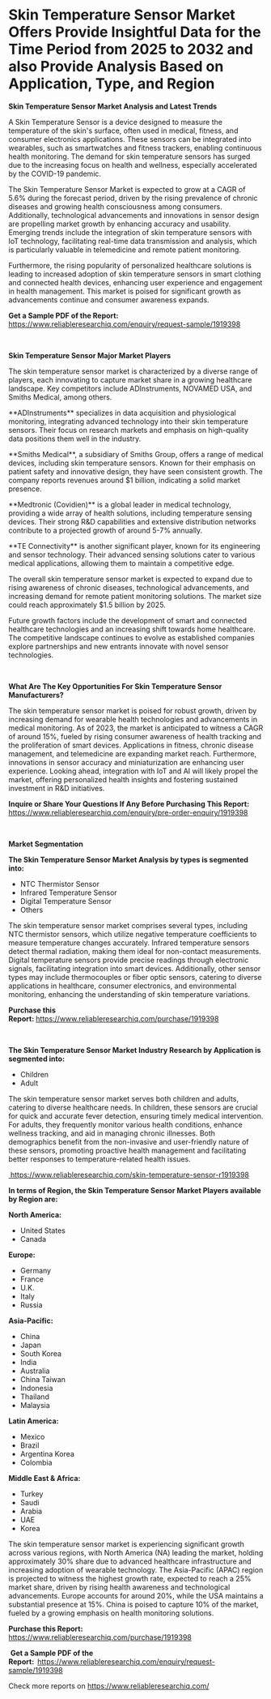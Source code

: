 <p><h1>Skin Temperature Sensor Market Offers Provide Insightful Data for the Time Period from 2025 to 2032 and also Provide Analysis Based on Application, Type, and Region</h1></p><p><strong>Skin Temperature Sensor Market Analysis and Latest Trends</strong></p>
<p><p>A Skin Temperature Sensor is a device designed to measure the temperature of the skin's surface, often used in medical, fitness, and consumer electronics applications. These sensors can be integrated into wearables, such as smartwatches and fitness trackers, enabling continuous health monitoring. The demand for skin temperature sensors has surged due to the increasing focus on health and wellness, especially accelerated by the COVID-19 pandemic.</p><p>The Skin Temperature Sensor Market is expected to grow at a CAGR of 5.6% during the forecast period, driven by the rising prevalence of chronic diseases and growing health consciousness among consumers. Additionally, technological advancements and innovations in sensor design are propelling market growth by enhancing accuracy and usability. Emerging trends include the integration of skin temperature sensors with IoT technology, facilitating real-time data transmission and analysis, which is particularly valuable in telemedicine and remote patient monitoring.</p><p>Furthermore, the rising popularity of personalized healthcare solutions is leading to increased adoption of skin temperature sensors in smart clothing and connected health devices, enhancing user experience and engagement in health management. This market is poised for significant growth as advancements continue and consumer awareness expands.</p></p>
<p><strong>Get a Sample PDF of the Report:&nbsp;</strong> <a href="https://www.reliableresearchiq.com/enquiry/request-sample/1919398?utm_campaign=3046&utm_medium=2&utm_source=Github&utm_content=ia&utm_term=06042025&utm_id=skin-temperature-sensor">https://www.reliableresearchiq.com/enquiry/request-sample/1919398</a></p>
<p>&nbsp;</p>
<p><strong>Skin Temperature Sensor Major Market Players</strong></p>
<p><p>The skin temperature sensor market is characterized by a diverse range of players, each innovating to capture market share in a growing healthcare landscape. Key competitors include ADInstruments, NOVAMED USA, and Smiths Medical, among others. </p><p>**ADInstruments** specializes in data acquisition and physiological monitoring, integrating advanced technology into their skin temperature sensors. Their focus on research markets and emphasis on high-quality data positions them well in the industry.</p><p>**Smiths Medical**, a subsidiary of Smiths Group, offers a range of medical devices, including skin temperature sensors. Known for their emphasis on patient safety and innovative design, they have seen consistent growth. The company reports revenues around $1 billion, indicating a solid market presence.</p><p>**Medtronic (Covidien)** is a global leader in medical technology, providing a wide array of health solutions, including temperature sensing devices. Their strong R&D capabilities and extensive distribution networks contribute to a projected growth of around 5-7% annually.</p><p>**TE Connectivity** is another significant player, known for its engineering and sensor technology. Their advanced sensing solutions cater to various medical applications, allowing them to maintain a competitive edge.</p><p>The overall skin temperature sensor market is expected to expand due to rising awareness of chronic diseases, technological advancements, and increasing demand for remote patient monitoring solutions. The market size could reach approximately $1.5 billion by 2025.</p><p>Future growth factors include the development of smart and connected healthcare technologies and an increasing shift towards home healthcare. The competitive landscape continues to evolve as established companies explore partnerships and new entrants innovate with novel sensor technologies.</p></p>
<p>&nbsp;</p>
<p><strong>What Are The Key Opportunities For Skin Temperature Sensor Manufacturers?</strong></p>
<p><p>The skin temperature sensor market is poised for robust growth, driven by increasing demand for wearable health technologies and advancements in medical monitoring. As of 2023, the market is anticipated to witness a CAGR of around 15%, fueled by rising consumer awareness of health tracking and the proliferation of smart devices. Applications in fitness, chronic disease management, and telemedicine are expanding market reach. Furthermore, innovations in sensor accuracy and miniaturization are enhancing user experience. Looking ahead, integration with IoT and AI will likely propel the market, offering personalized health insights and fostering sustained investment in R&D initiatives.</p></p>
<p><strong>Inquire or Share Your Questions If Any Before Purchasing This Report:</strong> <a href="https://www.reliableresearchiq.com/enquiry/pre-order-enquiry/1919398?utm_campaign=3046&utm_medium=2&utm_source=Github&utm_content=ia&utm_term=06042025&utm_id=skin-temperature-sensor">https://www.reliableresearchiq.com/enquiry/pre-order-enquiry/1919398</a></p>
<p>&nbsp;</p>
<p><strong>Market Segmentation</strong></p>
<p><strong>The Skin Temperature Sensor Market Analysis by types is segmented into:</strong></p>
<p><ul><li>NTC Thermistor Sensor</li><li>Infrared Temperature Sensor</li><li>Digital Temperature Sensor</li><li>Others</li></ul></p>
<p><p>The skin temperature sensor market comprises several types, including NTC thermistor sensors, which utilize negative temperature coefficients to measure temperature changes accurately. Infrared temperature sensors detect thermal radiation, making them ideal for non-contact measurements. Digital temperature sensors provide precise readings through electronic signals, facilitating integration into smart devices. Additionally, other sensor types may include thermocouples or fiber optic sensors, catering to diverse applications in healthcare, consumer electronics, and environmental monitoring, enhancing the understanding of skin temperature variations.</p></p>
<p><strong>Purchase this Report:&nbsp;</strong><a href="https://www.reliableresearchiq.com/purchase/1919398?utm_campaign=3046&utm_medium=2&utm_source=Github&utm_content=ia&utm_term=06042025&utm_id=skin-temperature-sensor">https://www.reliableresearchiq.com/purchase/1919398</a></p>
<p>&nbsp;</p>
<p><strong>The Skin Temperature Sensor Market Industry Research by Application is segmented into:</strong></p>
<p><ul><li>Children</li><li>Adult</li></ul></p>
<p><p>The skin temperature sensor market serves both children and adults, catering to diverse healthcare needs. In children, these sensors are crucial for quick and accurate fever detection, ensuring timely medical intervention. For adults, they frequently monitor various health conditions, enhance wellness tracking, and aid in managing chronic illnesses. Both demographics benefit from the non-invasive and user-friendly nature of these sensors, promoting proactive health management and facilitating better responses to temperature-related health issues.</p></p>
<p><a href="https://www.reliableresearchiq.com/skin-temperature-sensor-r1919398?utm_campaign=3046&utm_medium=2&utm_source=Github&utm_content=ia&utm_term=06042025&utm_id=skin-temperature-sensor">&nbsp;https://www.reliableresearchiq.com/skin-temperature-sensor-r1919398</a></p>
<p><strong>In terms of Region, the Skin Temperature Sensor Market Players available by Region are:</strong></p>
<p>
    <p> <strong> North America: </strong>
        <ul>
            <li>United States</li>
            <li>Canada</li>
        </ul>
        </p> 
    <p> <strong> Europe: </strong>
        <ul>
            <li>Germany</li>
            <li>France</li>
            <li>U.K.</li>
            <li>Italy</li>
            <li>Russia</li>
        </ul>
        </p> 
    <p> <strong> Asia-Pacific: </strong>
        <ul>
            <li>China</li>
            <li>Japan</li>
            <li>South Korea</li>
            <li>India</li>
            <li>Australia</li>
            <li>China Taiwan</li>
            <li>Indonesia</li>
            <li>Thailand</li>
            <li>Malaysia</li>
        </ul>
        </p> 
    <p> <strong> Latin America: </strong>
        <ul>
            <li>Mexico</li>
            <li>Brazil</li>
            <li>Argentina Korea</li>
            <li>Colombia</li>
        </ul>
        </p> 
    <p> <strong> Middle East & Africa: </strong>
        <ul>
            <li>Turkey</li>
            <li>Saudi</li>
            <li>Arabia</li>
            <li>UAE</li>
            <li>Korea</li>
        </ul>
    </p>
    </p>
<p><p>The skin temperature sensor market is experiencing significant growth across various regions, with North America (NA) leading the market, holding approximately 30% share due to advanced healthcare infrastructure and increasing adoption of wearable technology. The Asia-Pacific (APAC) region is projected to witness the highest growth rate, expected to reach a 25% market share, driven by rising health awareness and technological advancements. Europe accounts for around 20%, while the USA maintains a substantial presence at 15%. China is poised to capture 10% of the market, fueled by a growing emphasis on health monitoring solutions.</p></p>
<p><strong>Purchase this Report: </strong><a href="https://www.reliableresearchiq.com/purchase/1919398?utm_campaign=3046&utm_medium=2&utm_source=Github&utm_content=ia&utm_term=06042025&utm_id=skin-temperature-sensor">https://www.reliableresearchiq.com/purchase/1919398</a></p>
<p>&nbsp;<strong>Get a Sample PDF of the Report:&nbsp;&nbsp;</strong><a href="https://www.reliableresearchiq.com/enquiry/request-sample/1919398?utm_campaign=3046&utm_medium=2&utm_source=Github&utm_content=ia&utm_term=06042025&utm_id=skin-temperature-sensor">https://www.reliableresearchiq.com/enquiry/request-sample/1919398</a></p>
<p><strong></strong></p>
<p>Check more reports on <a href="https://www.reliableresearchiq.com/?utm_campaign=3046&utm_medium=2&utm_source=Github&utm_content=ia&utm_term=06042025&utm_id=skin-temperature-sensor">https://www.reliableresearchiq.com/</a></p>